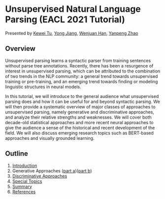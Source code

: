 # Unsupervised Natural Language Parsing (EACL 2021 Tutorial)
Presented by [Kewei Tu](http://faculty.sist.shanghaitech.edu.cn/faculty/tukw/), [Yong Jiang](http://jiangyong.site/), [Wenjuan Han](http://hanwenjuan.com/), [Yanpeng Zhao](https://zhaoyanpeng.github.io/)

## Overview
Unsupervised parsing learns a syntactic parser from training sentences without parse tree annotations. Recently, there has been a resurgence of interest in unsupervised parsing, which can be attributed to the combination of two trends in the NLP community: a general trend towards unsupervised training or pre-training, and an emerging trend towards finding or modeling linguistic structures in neural models.

In this tutorial, we will introduce to the general audience what unsupervised parsing does and how it can be useful for and beyond syntactic parsing. We will then provide a systematic overview of major classes of approaches to unsupervised parsing, namely generative and discriminative approaches, and analyze their relative strengths and weaknesses. We will cover both decade-old statistical approaches and more recent neural approaches to give the audience a sense of the historical and recent development of the field. We will also discuss emerging research topics such as BERT-based approaches and visually grounded learning.

## Outline
1. [Introduction](Part%201%20Introduction.pdf)
2. Generative Approaches ([part a](Part%202%20Generative%20Approaches%20(a).pdf))([part b](Part%202%20Generative%20Approaches%20(b).pdf))
3. [Discriminative Approaches](Part%203%20Discriminative%20Approaches.pdf)
4. [Special Topics](Part%204%20Special%20Topics.pdf)
5. [Summary](Part%205%20Summary.pdf)
6. [References](References.pdf)
